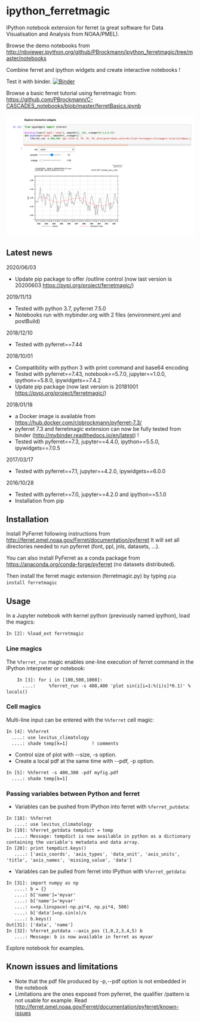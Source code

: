 ipython_ferretmagic
===================

IPython notebook extension for ferret (a great software for Data Visualisation and Analysis from NOAA/PMEL).

Browse the demo notebooks from http://nbviewer.ipython.org/github/PBrockmann/ipython_ferretmagic/tree/master/notebooks

Combine ferret and ipython widgets and create interactive notebooks !

Test it with binder.
[![Binder](https://mybinder.org/badge_logo.svg)](https://mybinder.org/v2/gh/PBrockmann/ipython_ferretmagic/master)

Browse a basic ferret tutorial using ferretmagic from: https://github.com/PBrockmann/C-CASCADES_notebooks/blob/master/ferretBasics.ipynb

![ScreenShot](./images/ferretmagic_widgets.png)

## Latest news 

2020/06/03
 * Update pip package to offer /outline control (now last version is 20200603 https://pypi.org/project/ferretmagic/)

2019/11/13
 * Tested with python 3.7, pyferret 7.5.0
 * Notebooks run with mybinder.org with 2 files (environment.yml and postBuild)

2018/12/10
 * Tested with pyferret==7.44


2018/10/01
 * Compatibility with python 3 with print command and base64 encoding
 * Tested with pyferret==7.43, notebook==5.7.0, jupyter==1.0.0, ipython==5.8.0, ipywidgets==7.4.2
 * Update pip package (now last version is 20181001 https://pypi.org/project/ferretmagic/)

2018/01/18
 * a Docker image is available from https://hub.docker.com/r/pbrockmann/pyferret-7.3/
 * pyferret 7.3 and ferretmagic extension can now be fully tested from binder (http://mybinder.readthedocs.io/en/latest) !
 * Tested with pyferret==7.3, jupyter==4.4.0, ipython==5.5.0, ipywidgets==7.0.5

2017/03/17
 * Tested with pyferret==7.1, jupyter==4.2.0, ipywidgets==6.0.0

2016/10/28
 * Tested with pyferret==7.0, jupyter==4.2.0 and ipython==5.1.0
 * Installation from pip

## Installation

Install PyFerret following instructions from http://ferret.pmel.noaa.gov/Ferret/documentation/pyferret
It will set all directories needed to run pyferret (font, ppl, jnls, datasets, ...).

You can also install PyFerret as a conda package from https://anaconda.org/conda-forge/pyferret (no datasets distributed).

Then install the ferret magic extension (ferretmagic.py) by typing
```pip install ferretmagic```
    
## Usage

In a Jupyter notebook with kernel python (previously named ipython), load the magics:

    In [2]: %load_ext ferretmagic
   
### Line magics

The `%ferret_run` magic enables one-line execution of ferret command in the IPython interpreter or notebook:

```
    In [3]: for i in [100,500,1000]:
      ....: 	%ferret_run -s 400,400 'plot sin(i[i=1:%(i)s]*0.1)' % locals()
```

### Cell magics

Multi-line input can be entered with the `%%ferret` cell magic:

```
In [4]: %%ferret
  ....: use levitus_climatology
  ....: shade temp[k=1]			! comments
```

* Control size of plot with --size, -s option.
* Create a local pdf at the same time with --pdf, -p option.

```
In [5]: %%ferret -s 400,300 -pdf myfig.pdf
  ....: shade temp[k=1]			
```

### Passing variables between Python and ferret 

* Variables can be pushed from IPython into ferret with `%ferret_putdata`:

```
In [18]: %%ferret
   ....: use levitus_climatology
In [19]: %ferret_getdata tempdict = temp
   ....: Message: tempdict is now available in python as a dictionary containing the variable's metadata and data array.
In [20]: print tempdict.keys()
   ....: ['axis_coords', 'axis_types', 'data_unit', 'axis_units', 'title', 'axis_names', 'missing_value', 'data']
```

* Variables can be pulled from ferret into IPython with `%ferret_getdata`:

```
In [31]: import numpy as np
   ....: b = {}
   ....: b['name']='myvar'
   ....: b['name']='myvar'
   ....: x=np.linspace(-np.pi*4, np.pi*4, 500)
   ....: b['data']=np.sin(x)/x
   ....: b.keys()
Out[31]: ['data', 'name']
In [32]: %ferret_putdata --axis_pos (1,0,2,3,4,5) b
   ....: Message: b is now available in ferret as myvar
```

Explore notebook for examples.

## Known issues and limitations

* Note that the pdf file produced by -p,--pdf option is not embedded in the notebook
* Limitations are the ones exposed from pyferret, the qualifier /pattern is not usable for example. Read http://ferret.pmel.noaa.gov/Ferret/documentation/pyferret/known-issues

